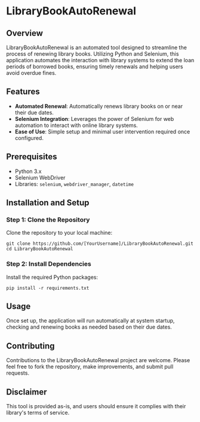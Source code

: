 # LibraryBookAutoRenewal

## Overview
LibraryBookAutoRenewal is an automated tool designed to streamline the process of renewing library books. Utilizing Python and Selenium, this application automates the interaction with library systems to extend the loan periods of borrowed books, ensuring timely renewals and helping users avoid overdue fines.
## Features
- **Automated Renewal**: Automatically renews library books on or near their due dates.
- **Selenium Integration**: Leverages the power of Selenium for web automation to interact with online library systems.
- **Ease of Use**: Simple setup and minimal user intervention required once configured.

## Prerequisites
- Python 3.x
- Selenium WebDriver
- Libraries: `selenium`, `webdriver_manager`, `datetime`

## Installation and Setup

### Step 1: Clone the Repository
Clone the repository to your local machine:

```
git clone https://github.com/[YourUsername]/LibraryBookAutoRenewal.git
cd LibraryBookAutoRenewal
```

### Step 2: Install Dependencies
Install the required Python packages:

``````
pip install -r requirements.txt
``````


## Usage
Once set up, the application will run automatically at system startup, checking and renewing books as needed based on their due dates.

## Contributing
Contributions to the LibraryBookAutoRenewal project are welcome. Please feel free to fork the repository, make improvements, and submit pull requests.

## Disclaimer
This tool is provided as-is, and users should ensure it complies with their library's terms of service.
